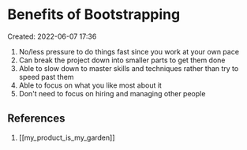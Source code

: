 # Benefits of Bootstrapping
Created: 2022-06-07 17:36

1. No/less pressure to do things fast since you work at your own pace
2. Can break the project down into smaller parts to get them done
3. Able to slow down to master skills and techniques rather than try to speed past them
4. Able to focus on what you like most about it
5. Don't need to focus on hiring and managing other people

## References
1. [[my_product_is_my_garden]]